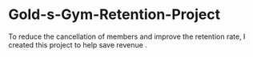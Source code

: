 # Gold-s-Gym-Retention-Project
To reduce the cancellation of members and improve the retention rate, I created this project to help save revenue .
